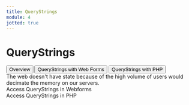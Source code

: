 ```yaml
---
title: QueryStrings
module: 4
jotted: true
---
```


# QueryStrings

<div class="tab">
  <button class="tablinks active" onclick="openTab(event, 'Overview')">Overview</button>
  <button class="tablinks" onclick="openTab(event, 'Webforms')">QueryStrings with Web Forms</button>
 <button class="tablinks" onclick="openTab(event, 'PHP')">QueryStrings with PHP</button>
 
</div>

<div id="Overview" class="tabcontent" style="display:block">
The web doesn't have state because of the high volume of users would decimate the memory on our servers.
</div>
<div id="Webforms" class="tabcontent">
Access QueryStrings in Webforms
</div>
<div id="PHP" class="tabcontent">
Access QueryStrings in PHP
</div>
